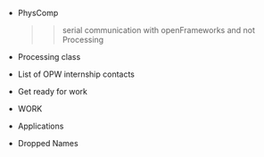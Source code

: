 
* PhysComp

  >> serial communication with openFrameworks and not Processing

* Processing class

* List of OPW internship contacts

* Get ready for work

* WORK

* Applications 

* Dropped Names 

